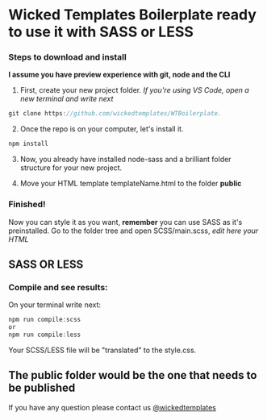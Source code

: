 # Wicked Templates Boilerplate ready to use it with SASS or LESS

### Steps to download and install

**I assume you have preview experience with git, node and the CLI**
1. First, create your new project folder. *If you're using VS Code, open a new terminal and write next*

```javascript
git clone https://github.com/wickedtemplates/WTBoilerplate.
```

2. Once the repo is on your computer, let's install it.

```javascript
npm install
```

3. Now, you already have installed node-sass and a brilliant folder structure for your new project.

4. Move your HTML template templateName.html to the folder **public**

### Finished!

Now you can style it as you want, **remember** you can use SASS as it's preinstalled.
Go to the folder tree and open SCSS/main.scss, *edit here your HTML*

## SASS OR LESS
### Compile and see results:

On your terminal write next:

```javascript
npm run compile:scss
or
npm run compile:less
```
Your SCSS/LESS file will be "translated" to the style.css.

## The public folder would be the one that needs to be published

If you have any question please contact us [@wickedtemplates](https://twitter.com/WickedTemplates)
